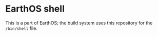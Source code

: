# EarthOS shell
This is a part of EarthOS; the build system uses this repository for the `/bin/shell` file.
